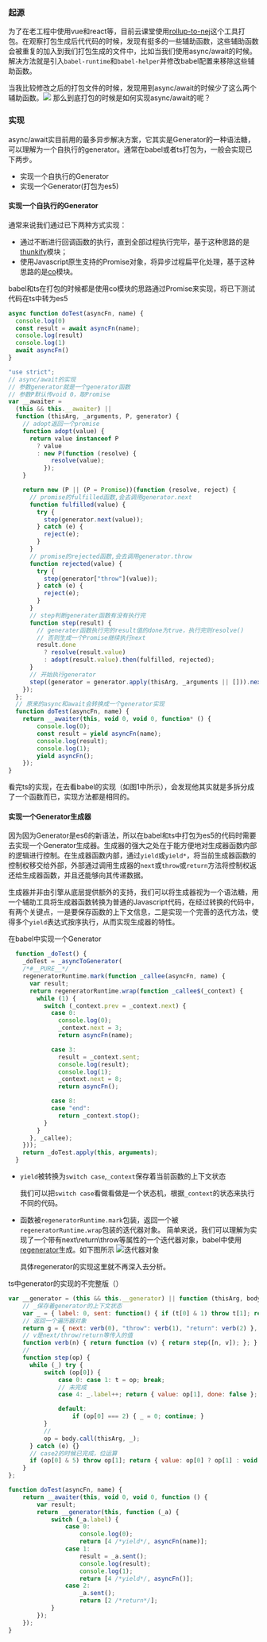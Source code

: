 ### 起源
为了在老工程中使用vue和react等，目前云课堂使用[rollup-to-nej]()这个工具打包。在观察打包生成后代代码的时候，发现有挺多的一些辅助函数，这些辅助函数会被重复的加入到我们打包生成的文件中，比如当我们使用async/await的时候。解决方法就是引入`babel-runtime`和`babel-helper`并修改babel配置来移除这些辅助函数。

当我比较修改之后的打包文件的时候，发现用到async/await的时候少了这么两个辅助函数。![](https://raw.githubusercontent.com/WebRookieSyb/graph-bed/master/img/WechatIMG406.png)
那么到底打包的时候是如何实现async/await的呢？
### 实现
async/await实目前用的最多异步解决方案，它其实是Generator的一种语法糖，可以理解为一个自执行的generator。通常在babel或者ts打包为，一般会实现已下两步。
* 实现一个自执行的Generator
* 实现一个Generator(打包为es5)

#### 实现一个自执行的Generator
通常来说我们通过已下两种方式实现：
* 通过不断进行回调函数的执行，直到全部过程执行完毕，基于这种思路的是[thunkify](https://github.com/tj/node-thunkify)模块；
* 使用Javascript原生支持的Promise对象，将异步过程扁平化处理，基于这种思路的是[co](https://github.com/tj/co)模块。

babel和ts在打包的时候都是使用co模块的思路通过Promise来实现，将已下测试代码在ts中转为es5
```javaScript
async function doTest(asyncFn, name) {
  console.log(0)
  const result = await asyncFn(name);
  console.log(result)
  console.log(1)
  await asyncFn()
}
```
```javaScript
"use strict";
// async/await的实现
// 参数generator就是一个generator函数
// 参数P默认传void 0，取Promise
var __awaiter =
  (this && this.__awaiter) ||
  function (thisArg, _arguments, P, generator) {
    // adopt返回一个promise
    function adopt(value) {
      return value instanceof P
        ? value
        : new P(function (resolve) {
            resolve(value);
          });
    }

    return new (P || (P = Promise))(function (resolve, reject) {
      // promise的fulfilled函数,会去调用generator.next
      function fulfilled(value) {
        try {
          step(generator.next(value));
        } catch (e) {
          reject(e);
        }
      }
      // promise的rejected函数,会去调用generator.throw
      function rejected(value) {
        try {
          step(generator["throw"](value));
        } catch (e) {
          reject(e);
        }
      }
      // step判断generater函数有没有执行完
      function step(result) {
        // generater函数执行完的result值的done为true，执行完则resolve()
        // 否则生成一个Promise继续执行next
        result.done
          ? resolve(result.value)
          : adopt(result.value).then(fulfilled, rejected);
      }
      // 开始执行generator
      step((generator = generator.apply(thisArg, _arguments || [])).next());
    });
  };
  // 原来的async和await会转换成一个generator实现
  function doTest(asyncFn, name) {
    return __awaiter(this, void 0, void 0, function* () {
        console.log(0);
        const result = yield asyncFn(name);
        console.log(result);
        console.log(1);
        yield asyncFn();
    });
}
```
看完ts的实现，在去看babel的实现（如图1中所示），会发现他其实就是多拆分成了一个函数而已，实现方法都是相同的。

#### 实现一个Generator生成器
因为因为Generator是es6的新语法，所以在babel和ts中打包为es5的代码时需要去实现一个Generator生成器。生成器的强大之处在于能方便地对生成器函数内部的逻辑进行控制。在生成器函数内部，通过`yield`或`yield*`，将当前生成器函数的控制权移交给外部，外部通过调用生成器的`next`或`throw`或`return`方法将控制权返还给生成器函数，并且还能够向其传递数据。

生成器并非由引擎从底层提供额外的支持，我们可以将生成器视为一个语法糖，用一个辅助工具将生成器函数转换为普通的Javascript代码，在经过转换的代码中，有两个关键点，一是要保存函数的上下文信息，二是实现一个完善的迭代方法，使得多个`yield`表达式按序执行，从而实现生成器的特性。

在babel中实现一个Generator
```javascript
  function _doTest() {
    _doTest = _asyncToGenerator(
    /*#__PURE__*/
    regeneratorRuntime.mark(function _callee(asyncFn, name) {
      var result;
      return regeneratorRuntime.wrap(function _callee$(_context) {
        while (1) {
          switch (_context.prev = _context.next) {
            case 0:
              console.log(0);
              _context.next = 3;
              return asyncFn(name);

            case 3:
              result = _context.sent;
              console.log(result);
              console.log(1);
              _context.next = 8;
              return asyncFn();

            case 8:
            case "end":
              return _context.stop();
          }
        }
      }, _callee);
    }));
    return _doTest.apply(this, arguments);
  }
```
* `yield`被转换为`switch case`,`_context`保存着当前函数的上下文状态

  我们可以把`switch case`看做看做是一个状态机，根据`_context`的状态来执行不同的代码。

* 函数被`regeneratorRuntime.mark`包装，返回一个被`regeneratorRuntime.wrap`包装的迭代器对象。
  简单来说，我们可以理解为实现了一个带有next\return\throw等属性的一个迭代器对象，babel中使用[regenerator](https://facebook.github.io/regenerator/)生成。如下图所示
  ![迭代器对象](https://raw.githubusercontent.com/WebRookieSyb/graph-bed/master/img/WechatIMG404.png)

  具体regenerator的实现这里就不再深入去分析。

ts中generator的实现的不完整版（）
```javascript
var __generator = (this && this.__generator) || function (thisArg, body) {
    // _保存着generator的上下文状态 
    var _ = { label: 0, sent: function() { if (t[0] & 1) throw t[1]; return t[1]; }, trys: [], ops: [] };
    // 返回一个遍历器对象
    return g = { next: verb(0), "throw": verb(1), "return": verb(2) }, typeof Symbol === "function" && (g[Symbol.iterator] = function() { return this; }), g;
    // v是next/throw/return等传入的值
    function verb(n) { return function (v) { return step([n, v]); }; }
    // 
    function step(op) {
      while (_) try {
          switch (op[0]) {
              case 0: case 1: t = op; break;
              // 未完成
              case 4: _.label++; return { value: op[1], done: false };

              default:
                  if (op[0] === 2) { _ = 0; continue; }
          }
          // 
          op = body.call(thisArg, _);
      } catch (e) {}
      // case2的时候已完成，位运算
      if (op[0] & 5) throw op[1]; return { value: op[0] ? op[1] : void 0, done: true };
    }
};

function doTest(asyncFn, name) {
    return __awaiter(this, void 0, void 0, function () {
        var result;
        return __generator(this, function (_a) {
            switch (_a.label) {
                case 0:
                    console.log(0);
                    return [4 /*yield*/, asyncFn(name)];
                case 1:
                    result = _a.sent();
                    console.log(result);
                    console.log(1);
                    return [4 /*yield*/, asyncFn()];
                case 2:
                    _a.sent();
                    return [2 /*return*/];
            }
        });
    });
}
```


